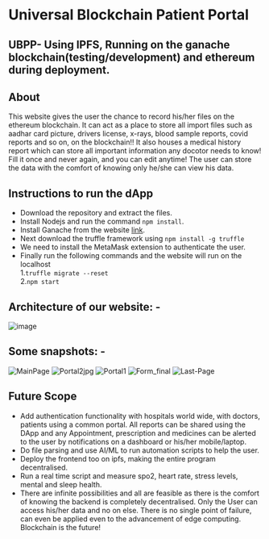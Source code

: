 # Universal Blockchain Patient Portal
## UBPP- Using IPFS, Running on the ganache blockchain(testing/development) and ethereum during deployment.

## About
This website gives the user the chance to record his/her files on the ethereum blockchain. It can act as a place to store all import files such as aadhar card picture, drivers license, x-rays, blood sample reports, covid reports and so on, on the blockchain!! It also houses a medical history report which can store all important information any docotor needs to know! Fill it once and never again, and you can edit anytime! The user can store the data with the comfort of knowing only he/she can view his data.

## Instructions to run the dApp
- Download the repository and extract the files.
- Install Nodejs and run the command `npm install`.
- Install Ganache from the website [link](https://trufflesuite.com/ganache/).
- Next download the truffle framework using `npm install -g truffle`
- We need to install the MetaMask extension to authenticate the user.
- Finally run the following commands and the website will run on the localhost \
 1.`truffle migrate --reset` \
 2.`npm start`

## Architecture of our website: -
![image](https://user-images.githubusercontent.com/31868336/111102249-e13c7380-8508-11eb-9aea-afbd7dda377f.png)

## Some snapshots: -
![MainPage](https://user-images.githubusercontent.com/77499650/153765305-a9efd538-b03b-4286-b853-f6841c4e3da6.jpg)
![Portal2jpg](https://user-images.githubusercontent.com/77499650/153771598-f6d5dfa7-8878-4207-acb8-88ae147befa5.jpg)
![Portal1](https://user-images.githubusercontent.com/77499650/153771608-b3cf38db-c3a3-40a1-842a-9e3feecc70fd.jpg)
![Form_final](https://user-images.githubusercontent.com/77499650/153772209-702c7e5d-cdfa-420f-bc86-2a1c3c4e329e.jpg)
![Last-Page](https://user-images.githubusercontent.com/77499650/153764588-3b461055-54c1-4dea-a2a7-d031aaccd6c1.jpg)


## Future Scope
- Add authentication functionality with hospitals world wide, with doctors, patients using a common portal. All reports can be shared using the DApp and any Appointment, prescription and medicines can be alerted to the user by notifications on a dashboard or his/her mobile/laptop.
- Do file parsing and use AI/ML to run automation scripts to help the user.
- Deploy the frontend too on ipfs, making the entire program decentralised.
- Run a real time script and measure spo2, heart rate, stress levels, mental and sleep health.
- There are infinite possibilities and all are feasible as there is the comfort of knowing the backend is completely decentralised. Only the User can access his/her data and no on else. There is no single point of failure, can even be applied even to the advancement of edge computing. Blockchain is the future!
